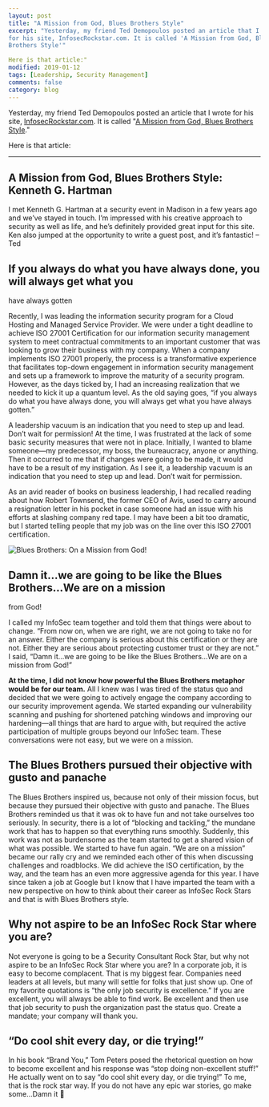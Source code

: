 ```yaml
---
layout: post
title: "A Mission from God, Blues Brothers Style"
excerpt: "Yesterday, my friend Ted Demopoulos posted an article that I wrote
for his site, InfosecRockstar.com. It is called 'A Mission from God, Blues
Brothers Style'"

Here is that article:"
modified: 2019-01-12
tags: [Leadership, Security Management]
comments: false
category: blog
---
```


Yesterday, my friend Ted Demopoulos posted an article that I wrote for his
site, [InfosecRockstar.com](http://infosecrockstar.com/). It is called
"[A Mission from God, Blues Brothers Style](http://infosecrockstar.com/a-mission-from-god-blues-brothers-style/)."

Here is that article:

---

## A Mission from God, Blues Brothers Style: Kenneth G. Hartman

I met Kenneth G. Hartman at a security event in Madison in a few years ago and
we’ve stayed in touch. I’m impressed with his creative approach to security
as well as life, and he’s definitely provided great input for this site. Ken
also jumped at the opportunity to write a guest post, and it’s fantastic! –
Ted

## If you always do what you have always done, you will always get what you
have always gotten

Recently, I was leading the information security program for a Cloud Hosting
and Managed Service Provider.  We were under a tight deadline to achieve ISO
27001 Certification for our information security management system to meet
contractual commitments to an important customer that was looking to grow their
business with my company.  When a company implements ISO 27001 properly, the
process is a transformative experience that facilitates top-down engagement in
information security management and sets up a framework to improve the maturity
of a security program.  However, as the days ticked by, I had an increasing
realization that we needed to kick it up a quantum level.  As the old saying
goes, “if you always do what you have always done, you will always get what
you have always gotten.”

A leadership vacuum is an indication that you need to step up and lead.
Don’t wait for permission!
At the time, I was frustrated at the lack of some basic security measures that
were not in place.  Initially, I wanted to blame someone—my predecessor, my
boss, the bureaucracy, anyone or anything.  Then it occurred to me that if
changes were going to be made, it would have to be a result of my instigation.
As I see it, a leadership vacuum is an indication that you need to step up and
lead.  Don’t wait for permission.

As an avid reader of books on business leadership, I had recalled reading about
how Robert Townsend, the former CEO of Avis, used to carry around a resignation
letter in his pocket in case someone had an issue with his efforts at slashing
company red tape.  I may have been a bit too dramatic, but I started telling
people that my job was on the line over this ISO 27001 certification.

![Blues Brothers: On a Mission from God!](https://kennethghartman.com/images/blues-300x163.jpg)

## Damn it…we are going to be like the Blues Brothers…We are on a mission
from God!

I called my InfoSec team together and told them that things were about to
change.  “From now on, when we are right, we are not going to take no for an
answer.  Either the company is serious about this certification or they are
not.  Either they are serious about protecting customer trust or they are
not.”  I said, “Damn it…we are going to be like the Blues Brothers…We
are on a mission from God!”

**At the time, I did not know how powerful the Blues Brothers metaphor would be
for our team.** All I knew was I was tired of the status quo and decided that
we were going to actively engage the company according to our security
improvement agenda.  We started expanding our vulnerability scanning and
pushing for shortened patching windows and improving our hardening—all things
that are hard to argue with, but required the active participation of multiple
groups beyond our InfoSec team.  These conversations were not easy, but we were
on a mission.

## The Blues Brothers pursued their objective with gusto and panache

The Blues Brothers inspired us, because not only of their mission focus, but
because they pursued their objective with gusto and panache.  The Blues
Brothers reminded us that it was ok to have fun and not take ourselves too
seriously.  In security, there is a lot of “blocking and tackling,” the
mundane work that has to happen so that everything runs smoothly.  Suddenly,
this work was not as burdensome as the team started to get a shared vision of
what was possible.  We started to have fun again.  “We are on a mission”
became our rally cry and we reminded each other of this when discussing
challenges and roadblocks.  We did achieve the ISO certification, by the way,
and the team has an even more aggressive agenda for this year.  I have since
taken a job at Google but I know that I have imparted the team with a new
perspective on how to think about their career as InfoSec Rock Stars and that
is with Blues Brothers style.

## Why not aspire to be an InfoSec Rock Star where you are?

Not everyone is going to be a Security Consultant Rock Star, but why not aspire
to be an InfoSec Rock Star where you are?  In a corporate job, it is easy to
become complacent.  That is my biggest fear.  Companies need leaders at all
levels, but many will settle for folks that just show up.  One of my favorite
quotations is “the only job security is excellence.”  If you are excellent,
you will always be able to find work.  Be excellent and then use that job
security to push the organization past the status quo.  Create a mandate; your
company will thank you.

## “Do cool shit every day, or die trying!”

In his book “Brand You,” Tom Peters posed the rhetorical question on how to
become excellent and his response was “stop doing non-excellent stuff!”  He
actually went on to say “do cool shit every day, or die trying!”  To me,
that is the rock star way.  If you do not have any epic war stories, go make
some…Damn it 🙂
